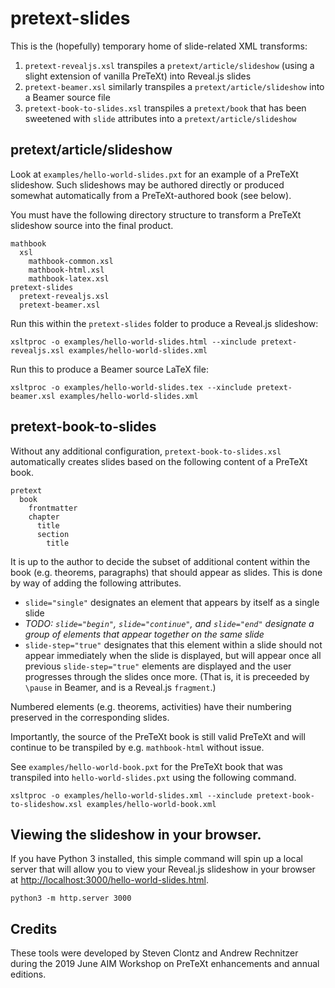 # pretext-slides

This is the (hopefully) temporary home of slide-related 
XML transforms:

1. `pretext-revealjs.xsl` transpiles a `pretext/article/slideshow`
(using a slight extension of vanilla PreTeXt) into Reveal.js slides
2. `pretext-beamer.xsl` similarly transpiles a `pretext/article/slideshow`
into a Beamer source file
3. `pretext-book-to-slides.xsl` transpiles a `pretext/book`
that has been sweetened with `slide` attributes into
a `pretext/article/slideshow`

## pretext/article/slideshow

Look at `examples/hello-world-slides.pxt` for an example of a
PreTeXt slideshow. Such slideshows may be authored directly
or produced somewhat automatically from a PreTeXt-authored
book (see below). 

You must have the following directory structure to transform
a PreTeXt slideshow source into the final product.

```
mathbook
  xsl
    mathbook-common.xsl
    mathbook-html.xsl
    mathbook-latex.xsl
pretext-slides
  pretext-revealjs.xsl
  pretext-beamer.xsl
```

Run this within the `pretext-slides` folder to produce a Reveal.js slideshow:

```
xsltproc -o examples/hello-world-slides.html --xinclude pretext-revealjs.xsl examples/hello-world-slides.xml
```

Run this to produce a Beamer source LaTeX file:

```
xsltproc -o examples/hello-world-slides.tex --xinclude pretext-beamer.xsl examples/hello-world-slides.xml
```

## pretext-book-to-slides

Without any additional configuration, 
`pretext-book-to-slides.xsl` automatically creates
slides based on the following content of a PreTeXt book.

```
pretext
  book
    frontmatter
    chapter
      title
      section
        title
```

It is up to the author to decide the subset of additional
content within the book (e.g. theorems, paragraphs) that should
appear as slides. This is done by way of adding the following
attributes.

- `slide="single"` designates an element that appears by itself
  as a single slide
- *TODO:
  `slide="begin"`, `slide="continue"`, and `slide="end"` designate
  a group of elements that appear together on the same slide*
- `slide-step="true"` designates that this element within a slide
  should not appear immediately when the slide is displayed,
  but will appear once all previous `slide-step="true"` elements
  are displayed and the user progresses through the slides once
  more. (That is, it is preceeded by `\pause` in Beamer, and
  is a Reveal.js `fragment`.)

Numbered elements (e.g. theorems, activities) have their
numbering preserved in the corresponding slides.

Importantly, the source of the PreTeXt book is still valid
PreTeXt and will continue to be transpiled by e.g. 
`mathbook-html` without issue.

See `examples/hello-world-book.pxt` for the PreTeXt book
that was transpiled into `hello-world-slides.pxt` using the
following command.

```
xsltproc -o examples/hello-world-slides.xml --xinclude pretext-book-to-slideshow.xsl examples/hello-world-book.xml
```

## Viewing the slideshow in your browser.

If you have Python 3 installed, this simple command will
spin up a local server that will allow you to view
your Reveal.js slideshow in your
browser at <http://localhost:3000/hello-world-slides.html>.

```
python3 -m http.server 3000
```

## Credits

These tools were developed by Steven Clontz and
Andrew Rechnitzer during the 2019 June AIM
Workshop on PreTeXt enhancements and annual editions.
